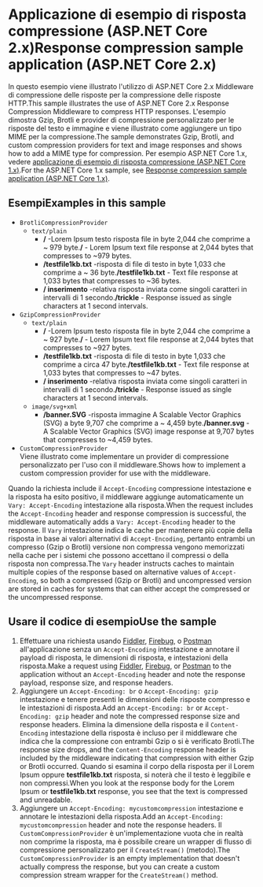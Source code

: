 # <a name="response-compression-sample-application-aspnet-core-2x"></a><span data-ttu-id="12320-101">Applicazione di esempio di risposta compressione (ASP.NET Core 2.x)</span><span class="sxs-lookup"><span data-stu-id="12320-101">Response compression sample application (ASP.NET Core 2.x)</span></span>

<span data-ttu-id="12320-102">In questo esempio viene illustrato l'utilizzo di ASP.NET Core 2.x Middleware di compressione delle risposte per la compressione delle risposte HTTP.</span><span class="sxs-lookup"><span data-stu-id="12320-102">This sample illustrates the use of ASP.NET Core 2.x Response Compression Middleware to compress HTTP responses.</span></span> <span data-ttu-id="12320-103">L'esempio dimostra Gzip, Brotli e provider di compressione personalizzato per le risposte del testo e immagine e viene illustrato come aggiungere un tipo MIME per la compressione.</span><span class="sxs-lookup"><span data-stu-id="12320-103">The sample demonstrates Gzip, Brotli, and custom compression providers for text and image responses and shows how to add a MIME type for compression.</span></span> <span data-ttu-id="12320-104">Per esempio ASP.NET Core 1.x, vedere [applicazione di esempio di risposta compressione (ASP.NET Core 1.x)](https://github.com/aspnet/AspNetCore.Docs/tree/master/aspnetcore/performance/response-compression/samples/1.x).</span><span class="sxs-lookup"><span data-stu-id="12320-104">For the ASP.NET Core 1.x sample, see [Response compression sample application (ASP.NET Core 1.x)](https://github.com/aspnet/AspNetCore.Docs/tree/master/aspnetcore/performance/response-compression/samples/1.x).</span></span>

## <a name="examples-in-this-sample"></a><span data-ttu-id="12320-105">Esempi</span><span class="sxs-lookup"><span data-stu-id="12320-105">Examples in this sample</span></span>

* `BrotliCompressionProvider`
  * `text/plain`
    * <span data-ttu-id="12320-106">**/** -Lorem Ipsum testo risposta file in byte 2,044 che comprime a ~ 979 byte.</span><span class="sxs-lookup"><span data-stu-id="12320-106">**/** - Lorem Ipsum text file response at 2,044 bytes that compresses to ~979 bytes.</span></span>
    * <span data-ttu-id="12320-107">**/testfile1kb.txt** -risposta di file di testo in byte 1,033 che comprime a ~ 36 byte.</span><span class="sxs-lookup"><span data-stu-id="12320-107">**/testfile1kb.txt** - Text file response at 1,033 bytes that compresses to ~36 bytes.</span></span>
    * <span data-ttu-id="12320-108">**/ inserimento** -relativa risposta inviata come singoli caratteri in intervalli di 1 secondo.</span><span class="sxs-lookup"><span data-stu-id="12320-108">**/trickle** - Response issued as single characters at 1 second intervals.</span></span>
* `GzipCompressionProvider`
  * `text/plain`
    * <span data-ttu-id="12320-109">**/** -Lorem Ipsum testo risposta file in byte 2,044 che comprime a ~ 927 byte.</span><span class="sxs-lookup"><span data-stu-id="12320-109">**/** - Lorem Ipsum text file response at 2,044 bytes that compresses to ~927 bytes.</span></span>
    * <span data-ttu-id="12320-110">**/testfile1kb.txt** -risposta di file di testo in byte 1,033 che comprime a circa 47 byte.</span><span class="sxs-lookup"><span data-stu-id="12320-110">**/testfile1kb.txt** - Text file response at 1,033 bytes that compresses to ~47 bytes.</span></span>
    * <span data-ttu-id="12320-111">**/ inserimento** -relativa risposta inviata come singoli caratteri in intervalli di 1 secondo.</span><span class="sxs-lookup"><span data-stu-id="12320-111">**/trickle** - Response issued as single characters at 1 second intervals.</span></span>
  * `image/svg+xml`
    * <span data-ttu-id="12320-112">**/banner.SVG** -risposta immagine A Scalable Vector Graphics (SVG) a byte 9,707 che comprime a ~ 4,459 byte.</span><span class="sxs-lookup"><span data-stu-id="12320-112">**/banner.svg** - A Scalable Vector Graphics (SVG) image response at 9,707 bytes that compresses to ~4,459 bytes.</span></span>
* `CustomCompressionProvider`<br><span data-ttu-id="12320-113">Viene illustrato come implementare un provider di compressione personalizzato per l'uso con il middleware.</span><span class="sxs-lookup"><span data-stu-id="12320-113">Shows how to implement a custom compression provider for use with the middleware.</span></span>

<span data-ttu-id="12320-114">Quando la richiesta include il `Accept-Encoding` compressione intestazione e la risposta ha esito positivo, il middleware aggiunge automaticamente un `Vary: Accept-Encoding` intestazione alla risposta.</span><span class="sxs-lookup"><span data-stu-id="12320-114">When the request includes the `Accept-Encoding` header and response compression is successful, the middleware automatically adds a `Vary: Accept-Encoding` header to the response.</span></span> <span data-ttu-id="12320-115">Il `Vary` intestazione indica le cache per mantenere più copie della risposta in base ai valori alternativi di `Accept-Encoding`, pertanto entrambi un compresso (Gzip o Brotli) versione non compressa vengono memorizzati nella cache per i sistemi che possono accettano il compressi o della risposta non compressa.</span><span class="sxs-lookup"><span data-stu-id="12320-115">The `Vary` header instructs caches to maintain multiple copies of the response based on alternative values of `Accept-Encoding`, so both a compressed (Gzip or Brotli) and uncompressed version are stored in caches for systems that can either accept the compressed or the uncompressed response.</span></span>

## <a name="use-the-sample"></a><span data-ttu-id="12320-116">Usare il codice di esempio</span><span class="sxs-lookup"><span data-stu-id="12320-116">Use the sample</span></span>

1. <span data-ttu-id="12320-117">Effettuare una richiesta usando [Fiddler](http://www.telerik.com/fiddler), [Firebug](http://getfirebug.com/), o [Postman](https://www.getpostman.com/) all'applicazione senza un `Accept-Encoding` intestazione e annotare il payload di risposta, le dimensioni di risposta, e intestazioni della risposta.</span><span class="sxs-lookup"><span data-stu-id="12320-117">Make a request using [Fiddler](http://www.telerik.com/fiddler), [Firebug](http://getfirebug.com/), or [Postman](https://www.getpostman.com/) to the application without an `Accept-Encoding` header and note the response payload, response size, and response headers.</span></span>
1. <span data-ttu-id="12320-118">Aggiungere un `Accept-Encoding: br` o `Accept-Encoding: gzip` intestazione e tenere presenti le dimensioni delle risposte compresso e le intestazioni di risposta.</span><span class="sxs-lookup"><span data-stu-id="12320-118">Add an `Accept-Encoding: br` or `Accept-Encoding: gzip` header and note the compressed response size and response headers.</span></span> <span data-ttu-id="12320-119">Elimina la dimensione della risposta e il `Content-Encoding` intestazione della risposta è incluso per il middleware che indica che la compressione con entrambi Gzip o si è verificato Brotli.</span><span class="sxs-lookup"><span data-stu-id="12320-119">The response size drops, and the `Content-Encoding` response header is included by the middleware indicating that compression with either Gzip or Brotli occurred.</span></span> <span data-ttu-id="12320-120">Quando si esamina il corpo della risposta per il Lorem Ipsum oppure **testfile1kb.txt** risposta, si noterà che il testo è leggibile e non compressi.</span><span class="sxs-lookup"><span data-stu-id="12320-120">When you look at the response body for the Lorem Ipsum or **testfile1kb.txt** response, you see that the text is compressed and unreadable.</span></span>
1. <span data-ttu-id="12320-121">Aggiungere un `Accept-Encoding: mycustomcompression` intestazione e annotare le intestazioni della risposta.</span><span class="sxs-lookup"><span data-stu-id="12320-121">Add an `Accept-Encoding: mycustomcompression` header and note the response headers.</span></span> <span data-ttu-id="12320-122">Il `CustomCompressionProvider` è un'implementazione vuota che in realtà non comprime la risposta, ma è possibile creare un wrapper di flusso di compressione personalizzato per il `CreateStream()` (metodo).</span><span class="sxs-lookup"><span data-stu-id="12320-122">The `CustomCompressionProvider` is an empty implementation that doesn't actually compress the response, but you can create a custom compression stream wrapper for the `CreateStream()` method.</span></span>
